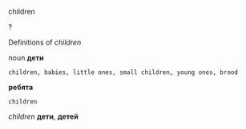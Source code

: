children

?


Definitions of _children_

noun
**дети**

    children, babies, little ones, small children, young ones, brood
**ребята**

    children

_children_
**дети**, **детей**